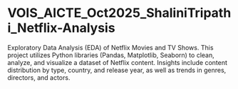 # VOIS_AICTE_Oct2025_ShaliniTripathi_Netflix-Analysis
Exploratory Data Analysis (EDA) of Netflix Movies and TV Shows. This project utilizes Python libraries (Pandas, Matplotlib, Seaborn) to clean, analyze, and visualize a dataset of Netflix content. Insights include content distribution by type, country, and release year, as well as trends in genres, directors, and actors.
